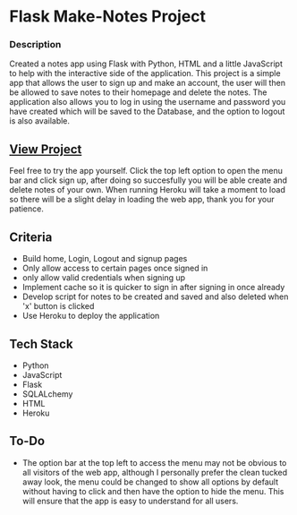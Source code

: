# Flask Make-Notes Project

### Description
Created a notes app using Flask with Python, HTML and a little JavaScript to help with the interactive side of the application. This project is a simple app that allows the user to sign up and make an account, the user will then be allowed to save notes to their homepage and delete the notes. The application also allows you to log in using the username and password you have created which will be saved to the Database, and the option to logout is also available.

## [View Project](https://make-notes-app.herokuapp.com/login)
Feel free to try the app yourself. Click the top left option to open the menu bar and click sign up, after doing so succesfully you will be able create and delete notes of your own.
When running Heroku will take a moment to load so there will be a slight delay in loading the web app, thank you for your patience.

## Criteria 
- Build home, Login, Logout and signup pages
- Only allow access to certain pages once signed in
- only allow valid credentials when signing up
- Implement cache so it is quicker to sign in after signing in once already
- Develop script for notes to be created and saved and also deleted when 'x' button is clicked
- Use Heroku to deploy the application

## Tech Stack
- Python
- JavaScript
- Flask
- SQLALchemy
- HTML
- Heroku

## To-Do
- The option bar at the top left to access the menu may not be obvious to all visitors of the web app, although I personally prefer the clean tucked away look, the menu could be changed to show all options by default without having to click and then have the option to hide the menu. This will ensure that the app is easy to understand for all users.
